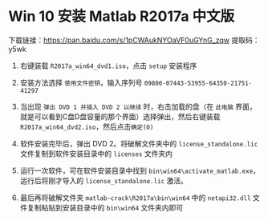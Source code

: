 


# Win 10 安装 Matlab R2017a 中文版


下载链接：https://pan.baidu.com/s/1pCWAukNYOaVF0uGYnG_zqw 
提取码：y5wk 


1. 右键装载 `R2017a_win64_dvd1.iso`，点击 `setup` 安装程序
2. 安装方法选择 `使用文件密钥`，输入序列号 `09806-07443-53955-64350-21751-41297`

3. 当出现 `弹出 DVD 1 并插入 DVD 2 以继续` 时，右击加载的盘（在 `此电脑` 界面，就是可以看到C盘D盘容量的那个界面）选择弹出，然后右键装载 `R2017a_win64_dvd2.iso`，然后点击`确定(O)`                                    










2. 软件安装完毕后，弹出 DVD 2。将破解文件夹中的 `license_standalone.lic` 文件复制到软件安装目录中的 `licenses` 文件夹内

3. 运行一次软件，可在软件安装目录中找到 `bin\win64\activate_matlab.exe`，运行后将刚才导入的 `license_standalone.lic` 激活。


4. 最后再将破解文件夹 `matlab-crack\R2017a\bin\win64` 中的 `netapi32.dll` 文件复制粘贴到安装目录中的 `bin\win64` 文件夹内即可
   